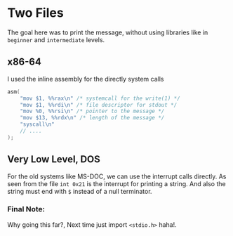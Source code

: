 # Two Files

The goal here was to print the message, without using libraries like in `beginner` and `intermediate` levels.

## x86-64

I used the inline assembly for the directly system calls

```c
asm(
    "mov $1, %%rax\n" /* systemcall for the write(1) */
    "mov $1, %%rdi\n" /* file descriptor for stdout */
    "mov %0, %%rsi\n" /* pointer to the message */
    "mov $13, %%rdx\n" /* length of the message */
    "syscall\n"
    // ....
);
```

## Very Low Level, DOS

For the old systems like MS-DOC, we can use the interrupt calls directly. As seen from the file `int 0x21` is the interrupt for printing a string. And also the string must end with `$` instead of a null terminator.

### Final Note:

Why going this far?, Next time just import `<stdio.h>` haha!.
